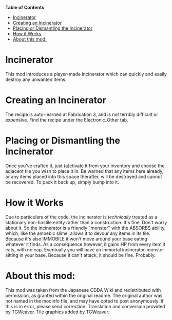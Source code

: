 <!-- START doctoc generated TOC please keep comment here to allow auto update -->
<!-- DON'T EDIT THIS SECTION, INSTEAD RE-RUN doctoc TO UPDATE -->
**Table of Contents**  

- [Incinerator](#incinerator)
- [Creating an Incinerator](#creating-an-incinerator)
- [Placing or Dismantling the Incinerator](#placing-or-dismantling-the-incinerator)
- [How it Works](#how-it-works)
- [About this mod:](#about-this-mod)

<!-- END doctoc generated TOC please keep comment here to allow auto update -->

Incinerator
===
This mod introduces a player-made incinerator which can quickly and easily destroy any unwanted items.


Creating an Incinerator
===
The recipe is auto-learned at Fabrication 3, and is not terribly difficult or expensive. Find the recipe under the Electronic_Other tab.


Placing or Dismantling the Incinerator
===
Once you've crafted it, just (a)ctivate it from your inventory and choose the adjacent tile you wish to place it in. Be warned that any items here already, or any items placed into this space therafter, will be destroyed and cannot be recovered.
To pack it back up, simply bump into it.


How it Works
===
Due to particulars of the code, the incinerator is *technically* treated as a stationary non-hostile entity rather than a construction. It's fine. Don't worry about it.
So the incinerator is a friendly "monster" with the ABSORBS ability, which, like the amoebic slime, allows it to devour any items in its tile. Because it's also IMMOBILE it won't move around your base eating whatever it finds.
As a consequence however, it gains HP from every item it eats, with no cap. Eventually you will have an immortal incinerator-monster sitting in your base. Because it can't attack, it should be fine. Probably.


About this mod:
===
This mod was taken from the Japanese CDDA Wiki and redistributed with permission, as granted within the original readme.
The original author was not named in the modinfo file, and may have opted to post anonymously. If this is in error, please send correction.
Translation and conversion provided by TGWeaver.
Tile graphics added by TGWeaver.